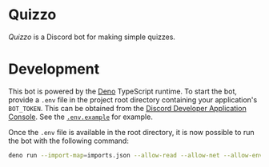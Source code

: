 # Quizzo
_Quizzo_ is a Discord bot for making simple quizzes.

# Development
This bot is powered by the [Deno](https://deno.land/) TypeScript runtime. To start the bot, provide a `.env` file in the project root directory containing your application's `BOT_TOKEN`. This can be obtained from the [Discord Developer Application Console](https://discord.com/developers/applications). See the [`.env.example`](.env.example) for example.

Once the `.env` file is available in the root directory, it is now possible to run the bot with the following command:

```bash
deno run --import-map=imports.json --allow-read --allow-net --allow-env src/main.ts
```
